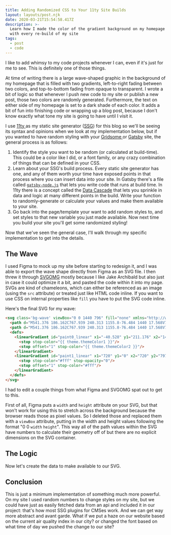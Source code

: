 ```yaml
---
title: Adding Randomized CSS to Your 11ty Site Builds
layout: layouts/post.njk
date: 2020-03-21T15:54:58.417Z
description: >-
  Learn how I made the color of the gradient background on my homepage change
  with every re-build of my site
tags:
  - post
  - code
---
```

I like to add whimsy to my code projects whenever I can, even if it's just for me to see. This is definitely one of those things.

At time of writing there is a large wave-shaped graphic in the background of my homepage that is filled with two gradients, left-to-right fading between two colors, and top-to-bottom fading from opaque to transparent. I wrote a bit of logic so that whenever I push new code to my site or publish a new post, those two colors are randomly generated. Furthermore, the text on either side of my homepage is set to a dark shade of each color. It adds a bit of fun into finishing code or wrapping up a blog post, because I don't know exactly what tone my site is going to have until I visit it.

I use [11ty ](https://www.11ty.dev/)as my static site generator ([SSG](https://myles.github.io/awesome-static-generators/#awesome-static-web-site-generators)) for this blog so we'll be seeing its syntax and opinions when we look at my implementation below, but if you wanted to have random styling with your [Gridsome ](https://gridsome.org/)or [Gatsby](https://www.gatsbyjs.org/) site, the general process is as follows:

1. Identify the style you want to be random (or calculated at build-time). This could be a color like I did, or a font family, or any crazy combination of things that can be defined in your CSS.
2. Learn about your SSG's build process. Every static site generator has one, and any of them worth your time have exposed points in that process where you can insert data into your site. In Gatsby there's a file called [`gatsby-node.js`](https://www.gatsbyjs.org/docs/api-files-gatsby-node/) that lets you write code that runs at build time. In 11ty there is a concept called the [Data Cascade](https://www.11ty.dev/docs/data-cascade/) that lets you sprinkle in data and logic at many different points in the build. Write your function to randomly-generate or calculate your values and make them available to your site.
3. Go back into the page/template your want to add random styles to, and set styles to that new variable you just made available. Now next time you build your site you'll get some randomized styling!

Now that we've seen the general case, I'll walk through my specific implementation to get into the details.

## The Wave

I used Figma to mock up my site before starting to redesign it, and I was able to export the wave shape directly from Figma as an SVG file. I then threw it through [SVGOMG](https://jakearchibald.github.io/svgomg/) mostly because I like Jake Archibald but also just in case it could optimize it a bit, and pasted the code within it into my page. SVGs are kind of chameleons, which can either be referenced as an image (using the `src` attribute) or treated just like HTML code inline. If you want to use CSS on internal properties like `fill` you have to put the SVG code inline.

Here's the final SVG for my wave:

```html
<svg class='bg-wave' viewBox="0 0 1440 796" fill="none" xmlns="http://www.w3.org/2000/svg">
  <path d="M541.376 186.162C767.939 240.313 1155.8-76.484 1440 17.568V797H0V186.162c49.701-3.836 290.202-60.033 541.376 0z" fill="url(#paint0_linear)"/>
  <path d="M541.376 186.162C767.939 240.313 1155.8-76.484 1440 17.568V797H0V186.162c49.701-3.836 290.202-60.033 541.376 0z" fill="url(#paint1_linear)"/>
  <defs>
    <linearGradient id="paint0_linear" x1="-40.528" y1="211.176" x2="1473.52" y2="128.607" gradientUnits="userSpaceOnUse">
      <stop stop-color="{{ theme.themeColor1 }}"/>
      <stop offset="1" stop-color="{{ theme.themeColor2 }}"/>
    </linearGradient>
    <linearGradient id="paint1_linear" x1="720" y1="0" x2="720" y2="797" gradientUnits="userSpaceOnUse">
      <stop stop-color="#fff" stop-opacity="0"/>
      <stop offset="1" stop-color="#fff"/>
    </linearGradient>
  </defs>
</svg>
```

I had to edit a couple things from what Figma and SVGOMG spat out to get to this.

First of all, Figma puts a `width` and `height` attribute on your SVG, but that won't work for using this to stretch across the background because the browser reads those as pixel values. So I deleted those and replaced them with a `viewBox` attribute, putting in the width and height values following the format "0 0 `width` `height`". This way all of the path values within the SVG have numbers to calculate their geometry off of but there are no explicit dimensions on the SVG container.

## The Logic

Now let's create the data to make available to our SVG.

## Conclusion

This is just a minimum implementation of something much more powerful. On my site I used random numbers to change styles on my site, but we could have just as easily fetched data from an api and included it in our project: that's how most SSG plugins for CMSes work. And we can get way more abstract and avant garde. What if we put a haze on our website based on the current air quality index in our city? or changed the font based on what time of day we pushed the change to our site?